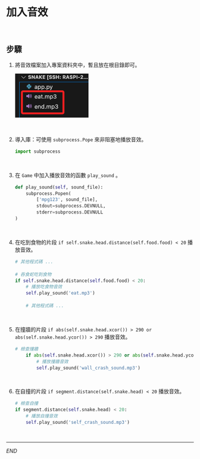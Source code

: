 # 加入音效

<br>

## 步驟

1. 將音效檔案加入專案資料夾中，暫且放在根目錄即可。

    ![](images/img_02.png)

<br>

2. 導入庫：可使用 `subprocess.Pope` 來非阻塞地播放音效。

    ```python
    import subprocess
    ```

<br>

3. 在 `Game` 中加入播放音效的函數 `play_sound` 。

    ```python
    def play_sound(self, sound_file):
        subprocess.Popen(
            ['mpg123', sound_file], 
            stdout=subprocess.DEVNULL, 
            stderr=subprocess.DEVNULL
    )
    ```

<br>

4. 在吃到食物的片段 `if self.snake.head.distance(self.food.food) < 20` 播放音效。

    ```python
    # 其他程式碼 ...

    # 吞食蛇吃到食物
    if self.snake.head.distance(self.food.food) < 20:
        # 播放吃食物音效
        self.play_sound('eat.mp3')  
        
        # 其他程式碼 ...
    ```

<br>

5. 在撞牆的片段 `if abs(self.snake.head.xcor()) > 290 or abs(self.snake.head.ycor()) > 290` 播放音效。

    ```python
    # 檢查撞牆
        if abs(self.snake.head.xcor()) > 290 or abs(self.snake.head.ycor()) > 290:
            # 播放撞牆音效
            self.play_sound('wall_crash_sound.mp3')  
    ```

<br>

6. 在自撞的片段 `if segment.distance(self.snake.head) < 20` 播放音效。

    ```python
    # 檢查自撞
    if segment.distance(self.snake.head) < 20:
        # 播放自撞音效
        self.play_sound('self_crash_sound.mp3')  
    ```

<br>

---

_END_
